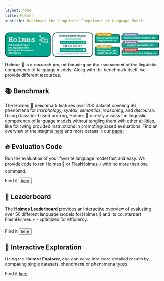 ```yaml
---
layout: home
title: Holmes
subtitle: Benchmark the Linguistic Competence of Language Models
---
```


![Drag Racing](assets/img/benchmark.jpg)

Holmes 🔎 is a research project focusing on the assessment of the linguistic competence of language models.
Along with the benchmark itself, we provide different resources.


## 📚 Benchmark
The Holmes 🔎 benchmark features over 200 dataset covering 66 phenomena for *morphology*, *syntax*, *semantics*, *reasoning*, and *discourse*.
Using classifier-based probing, Holmes 🔎 directly assess the linguistic competence of language models without tangling them with other abilities, like following provided instructions in prompting-based evaluations.
Find an overview of the insights [here](https://holmes-benchmark.github.io/insights/) and more details in our [paper](todo).

## 🔥 Evaluation Code
Run the evaluation of your favorite language model fast and easy. We provide code to run Holmes 🔎 or FlashHolmes ⚡ with no more than one command.

Find it  <button name="button">[here](https://github.com/Holmes-Benchmark/holmes-evaluation)</button>

## 🚀 Leaderboard
The **Holmes Leaderboard** provides an interactive overview of evaluating over 50 different language models for Holmes 🔎 and its counterpart FlashHolmes ⚡ - optimized for efficiency.

Find it <button onclick="window.location.href='https://holmes-leaderboard.streamlit.app';">here</button>

## 🔎 Interactive Exploration
Using the **Holmes Explorer**, one can delve into more detailed results by comparing single datasets, phenomena or phenomena types.

Find it [here](https://holmes-explorer.streamlit.app)
